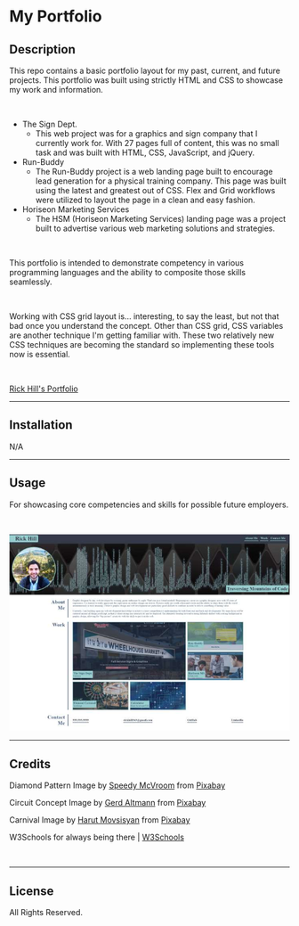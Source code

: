 # My Portfolio

## Description

This repo contains a basic portfolio layout for my past, current, and future projects. This portfolio was built using strictly HTML and CSS to showcase my work and information.

</br>

* The Sign Dept.
    * This web project was for a graphics and sign company that I currently work for. With 27 pages full of content, this was no small task and was built with HTML, CSS, JavaScript, and jQuery.
* Run-Buddy
    * The Run-Buddy project is a web landing page built to encourage lead generation for a physical training company. This page was built using the latest and greatest out of CSS. Flex and Grid workflows were utilized to layout the page in a clean and easy fashion.
* Horiseon Marketing Services
    * The HSM (Horiseon Marketing Services) landing page was a project built to advertise various web marketing solutions and strategies.

</br>

This portfolio is intended to demonstrate competency in various programming languages and the ability to composite those skills seamlessly.

</br>

Working with CSS grid layout is... interesting, to say the least, but not that bad once you understand the concept. Other than CSS grid, CSS variables are another technique I'm getting familiar with. These two relatively new CSS techniques are becoming the standard so implementing these tools now is essential.

</br>

[Rick Hill's Portfolio](https://rickhill543.github.io/my-portfolio/)

***

## Installation

N/A

***

## Usage

For showcasing core competencies and skills for possible future employers.

</br>

![my portfolio screenshot](./assets/images/screenshot.jpg)

***

## Credits

Diamond Pattern Image by <a href="https://pixabay.com/users/viscious-speed-1744878/?utm_source=link-attribution&amp;utm_medium=referral&amp;utm_campaign=image&amp;utm_content=1900579">Speedy McVroom</a> from <a href="https://pixabay.com/?utm_source=link-attribution&amp;utm_medium=referral&amp;utm_campaign=image&amp;utm_content=1900579">Pixabay</a>

Circuit Concept Image by <a href="https://pixabay.com/users/geralt-9301/?utm_source=link-attribution&amp;utm_medium=referral&amp;utm_campaign=image&amp;utm_content=2440249">Gerd Altmann</a> from <a href="https://pixabay.com/?utm_source=link-attribution&amp;utm_medium=referral&amp;utm_campaign=image&amp;utm_content=2440249">Pixabay</a>

Carnival Image by <a href="https://pixabay.com/users/harutmovsisyan-2839589/?utm_source=link-attribution&amp;utm_medium=referral&amp;utm_campaign=image&amp;utm_content=1492099">Harut Movsisyan</a> from <a href="https://pixabay.com/?utm_source=link-attribution&amp;utm_medium=referral&amp;utm_campaign=image&amp;utm_content=1492099">Pixabay</a>

W3Schools for always being there | 
[W3Schools](https://www.w3schools.com/)

</br>

***

## License

All Rights Reserved.